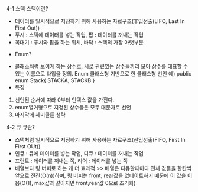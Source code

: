 4-1 스택 
스택이란? 
- 데이터를 일시적으로 저장하기 위해 사용하는 자료구조(후입선출(LIFO, Last In First Out))
- 푸시 : 스택에 데이터를 넣는 작업, 팝 : 데이터를 꺼내는 작업 
- 꼭대기 : 푸시와 팝을 하는 위치, 바닥 : 스택의 가장 아랫부분 
* Enum? 
- 클래스처럼 보이게 하는 상수로, 서로 관련있는 상수들끼리 모아 상수를 대표할 수 있는 이름으로 타입을 정의. 
Enum 클래스형 기반으로 한 클래스형 선언 
예) public enum Stack{
		STACKA, STACKB
	}
- 특징 
1) 선언된 순서에 따라 0부터 인덱스 값을 가진다. 
2) enum열거형으로 지정된 상수들은 모두 대문자로 선언 
3) 마지막에 세미콜론 생략 

4-2 큐 
큐란? 
- 스택처럼 일시적으로 저장하기 위해 사용하는 자료구조(선입선출(FIFO, First In First OUt))
- 인큐 : 큐에 데이터를 넣는 작업, 디큐 : 데이터를 꺼내는 작업 
- 프런트 : 데이터를 꺼내는 쪽, 리어 : 데이터를 넣는 쪽 
- 배열보다 링 버퍼로 하는 게 더 효과적 >> 배열은 디큐할때마다 전체 값들을 한칸씩 앞으로 전진(O(n))하며, 링 버퍼는 front, rear값을 없데이트하기 때문에 이 값을 이용(O(1), max값과 같아지면 front,rear값 0으로 초기화)